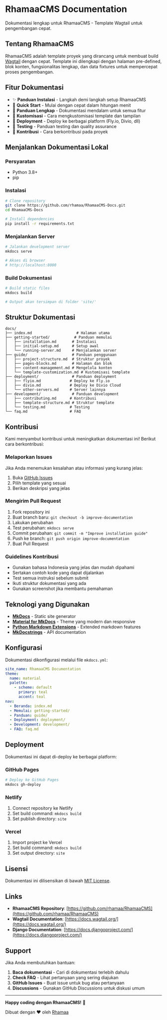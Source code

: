 # RhamaaCMS Documentation

Dokumentasi lengkap untuk RhamaaCMS - Template Wagtail untuk pengembangan cepat.

## Tentang RhamaaCMS

RhamaaCMS adalah template proyek yang dirancang untuk membuat build [Wagtail](https://wagtail.org) dengan cepat. Template ini dilengkapi dengan halaman pre-defined, blok konten, fungsionalitas lengkap, dan data fixtures untuk mempercepat proses pengembangan.

## Fitur Dokumentasi

- ✨ **Panduan Instalasi** - Langkah demi langkah setup RhamaaCMS
- 🚀 **Quick Start** - Mulai dengan cepat dalam hitungan menit
- 📖 **Panduan Lengkap** - Dokumentasi mendalam untuk semua fitur
- 🎨 **Kustomisasi** - Cara mengkustomisasi template dan tampilan
- 🚢 **Deployment** - Deploy ke berbagai platform (Fly.io, Divio, dll)
- 🧪 **Testing** - Panduan testing dan quality assurance
- 🤝 **Kontribusi** - Cara berkontribusi pada proyek

## Menjalankan Dokumentasi Lokal

### Persyaratan

- Python 3.8+
- pip

### Instalasi

```bash
# Clone repository
git clone https://github.com/rhamaa/RhamaaCMS-Docs.git
cd RhamaaCMS-Docs

# Install dependencies
pip install -r requirements.txt
```

### Menjalankan Server

```bash
# Jalankan development server
mkdocs serve

# Akses di browser
# http://localhost:8000
```

### Build Dokumentasi

```bash
# Build static files
mkdocs build

# Output akan tersimpan di folder 'site/'
```

## Struktur Dokumentasi

```
docs/
├── index.md                    # Halaman utama
├── getting-started/           # Panduan memulai
│   ├── installation.md       # Instalasi
│   ├── initial-setup.md      # Setup awal
│   └── running-server.md     # Menjalankan server
├── guide/                    # Panduan penggunaan
│   ├── project-structure.md  # Struktur proyek
│   ├── pages-blocks.md       # Halaman dan blok
│   ├── content-management.md # Mengelola konten
│   └── template-customization.md # Kustomisasi template
├── deployment/               # Panduan deployment
│   ├── flyio.md             # Deploy ke Fly.io
│   ├── divio.md             # Deploy ke Divio Cloud
│   └── other-servers.md     # Server lainnya
├── development/              # Panduan development
│   ├── contributing.md      # Kontribusi
│   ├── template-structure.md # Struktur template
│   └── testing.md           # Testing
└── faq.md                   # FAQ
```

## Kontribusi

Kami menyambut kontribusi untuk meningkatkan dokumentasi ini! Berikut cara berkontribusi:

### Melaporkan Issues

Jika Anda menemukan kesalahan atau informasi yang kurang jelas:

1. Buka [GitHub Issues](https://github.com/rhamaa/RhamaaCMS-Docs/issues)
2. Pilih template yang sesuai
3. Berikan deskripsi yang jelas

### Mengirim Pull Request

1. Fork repository ini
2. Buat branch baru: `git checkout -b improve-documentation`
3. Lakukan perubahan
4. Test perubahan: `mkdocs serve`
5. Commit perubahan: `git commit -m "Improve installation guide"`
6. Push ke branch: `git push origin improve-documentation`
7. Buat Pull Request

### Guidelines Kontribusi

- Gunakan bahasa Indonesia yang jelas dan mudah dipahami
- Sertakan contoh kode yang dapat dijalankan
- Test semua instruksi sebelum submit
- Ikuti struktur dokumentasi yang ada
- Gunakan screenshot jika membantu pemahaman

## Teknologi yang Digunakan

- **[MkDocs](https://www.mkdocs.org/)** - Static site generator
- **[Material for MkDocs](https://squidfunk.github.io/mkdocs-material/)** - Theme yang modern dan responsive
- **[Python Markdown Extensions](https://python-markdown.github.io/extensions/)** - Extended markdown features
- **[MkDocstrings](https://mkdocstrings.github.io/)** - API documentation

## Konfigurasi

Dokumentasi dikonfigurasi melalui file `mkdocs.yml`:

```yaml
site_name: RhamaaCMS Documentation
theme:
  name: material
  palette:
    - scheme: default
      primary: teal
      accent: teal
nav:
  - Beranda: index.md
  - Memulai: getting-started/
  - Panduan: guide/
  - Deployment: deployment/
  - Development: development/
  - FAQ: faq.md
```

## Deployment

Dokumentasi ini dapat di-deploy ke berbagai platform:

### GitHub Pages

```bash
# Deploy ke GitHub Pages
mkdocs gh-deploy
```

### Netlify

1. Connect repository ke Netlify
2. Set build command: `mkdocs build`
3. Set publish directory: `site`

### Vercel

1. Import project ke Vercel
2. Set build command: `mkdocs build`
3. Set output directory: `site`

## Lisensi

Dokumentasi ini dilisensikan di bawah [MIT License](LICENSE).

## Links

- **RhamaaCMS Repository**: [https://github.com/rhamaa/RhamaaCMS](https://github.com/rhamaa/RhamaaCMS)
- **Wagtail Documentation**: [https://docs.wagtail.org/](https://docs.wagtail.org/)
- **Django Documentation**: [https://docs.djangoproject.com/](https://docs.djangoproject.com/)

## Support

Jika Anda membutuhkan bantuan:

1. **Baca dokumentasi** - Cari di dokumentasi terlebih dahulu
2. **Check FAQ** - Lihat pertanyaan yang sering diajukan
3. **GitHub Issues** - Buat issue untuk bug atau pertanyaan
4. **Discussions** - Gunakan GitHub Discussions untuk diskusi umum

---

**Happy coding dengan RhamaaCMS!** 🚀

Dibuat dengan ❤️ oleh [Rhamaa](https://github.com/rhamaa)